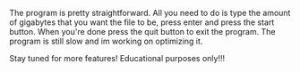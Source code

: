 The program is pretty straightforward. All you need to do is type the amount of gigabytes that you want the file to be, press enter and press the start button. When you're done press the quit button to exit the program. The program is still slow and im working on optimizing it.

Stay tuned for more features!
Educational purposes only!!!